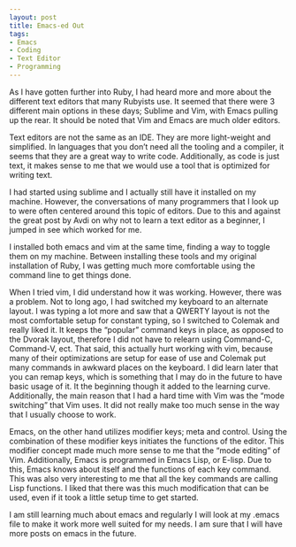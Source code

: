 ```yaml
---
layout: post
title: Emacs-ed Out
tags:
- Emacs
- Coding
- Text Editor
- Programming
---
```

As I have gotten further into Ruby, I had heard more and more about the different text editors that many Rubyists use. It seemed that there were 3 different main options in these days; Sublime and Vim, with Emacs pulling up the rear. It should be noted that Vim and Emacs are much older editors.

Text editors are not the same as an IDE. They are more light-weight and simplified. In languages that you don’t need all the tooling and a compiler, it seems that they are a great way to write code. Additionally, as code is just text, it makes sense to me that we would use a tool that is optimized for writing text.

I had started using sublime and I actually still have it installed on my machine. However, the conversations of many programmers that I look up to were often centered around this topic of editors. Due to this and against the great post by Avdi on why not to learn a text editor as a beginner, I jumped in see which worked for me.

I installed both emacs and vim at the same time, finding a way to toggle them on my machine. Between installing these tools and my original installation of Ruby, I was getting much more comfortable using the command line to get things done.

When I tried vim, I did understand how it was working. However, there was a problem. Not to long ago, I had switched my keyboard to an alternate layout. I was typing a lot more and saw that a QWERTY layout is not the most comfortable setup for constant typing, so I switched to Colemak and really liked it. It keeps the “popular” command keys in place, as opposed to the Dvorak layout, therefore I did not have to relearn using Command-C, Command-V, ect. That said, this actually hurt working with vim, because many of their optimizations are setup for ease of use and Colemak put many commands in awkward places on the keyboard. I did learn later that you can remap keys, which is something that I may do in the future to have basic usage of it. It the beginning though it added to the learning curve. Additionally, the main reason that I had a hard time with Vim was the “mode switching” that Vim uses. It did not really make too much sense in the way that I usually choose to work.

Emacs, on the other hand utilizes modifier keys; meta and control. Using the combination of these modifier keys initiates the functions of the editor. This modifier concept made much more sense to me that the “mode editing” of Vim. Additionally, Emacs is programmed in Emacs Lisp, or E-lisp. Due to this, Emacs knows about itself and the functions of each key command. This was also very interesting to me that all the key commands are calling Lisp functions. I liked that there was this much modification that can be used, even if it took a little setup time to get started.

I am still learning much about emacs and regularly I will look at my .emacs file to make it work more well suited for my needs. I am sure that I will have more posts on emacs in the future.

